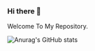### Hi there 👋

Welcome To My Repository.




![Anurag's GitHub stats](https://github-readme-stats.vercel.app/api?username=DongGeun2&include_all_commits=true&show_icons=true&theme=react&hide=stars)
